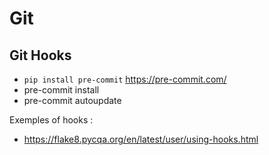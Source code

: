 # Git 

## Git Hooks

- `pip install pre-commit` https://pre-commit.com/
- pre-commit install
- pre-commit autoupdate

Exemples of hooks :
- https://flake8.pycqa.org/en/latest/user/using-hooks.html
